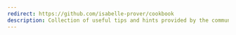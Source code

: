 ```yaml
---
redirect: https://github.com/isabelle-prover/cookbook
description: Collection of useful tips and hints provided by the community. Almost no material yet - please contribute!
---
```

